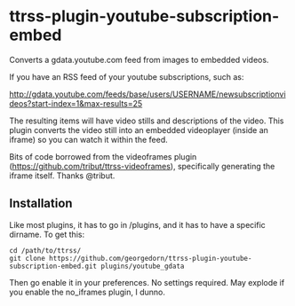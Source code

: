 # ttrss-plugin-youtube-subscription-embed
Converts a gdata.youtube.com feed from images to embedded videos.

If you have an RSS feed of your youtube subscriptions, such as:

http://gdata.youtube.com/feeds/base/users/USERNAME/newsubscriptionvideos?start-index=1&max-results=25

The resulting items will have video stills and descriptions of the video.  This plugin converts the video still into an embedded videoplayer (inside an iframe) so you can watch it within the feed.

Bits of code borrowed from the videoframes plugin (https://github.com/tribut/ttrss-videoframes), specifically generating the iframe itself.  Thanks @tribut.

## Installation

Like most plugins, it has to go in /plugins, and it has to have a specific dirname.  To get this:

```
cd /path/to/ttrss/
git clone https://github.com/georgedorn/ttrss-plugin-youtube-subscription-embed.git plugins/youtube_gdata
```

Then go enable it in your preferences.  No settings required.  May explode if you enable the no_iframes plugin, I dunno.
